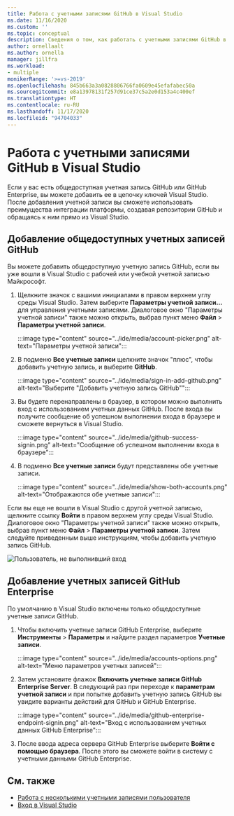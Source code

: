 ```yaml
---
title: Работа с учетными записями GitHub в Visual Studio
ms.date: 11/16/2020
ms.custom: ''
ms.topic: conceptual
description: Сведения о том, как работать с учетными записями GitHub в Visual Studio.
author: ornellaalt
ms.author: ornella
manager: jillfra
ms.workload:
- multiple
monikerRange: '>=vs-2019'
ms.openlocfilehash: 845b663a3a0828806766fa0609e45efafabec50a
ms.sourcegitcommit: e8a13978131f257d91ce37c5a2e0d153a4c400ef
ms.translationtype: HT
ms.contentlocale: ru-RU
ms.lasthandoff: 11/17/2020
ms.locfileid: "94704033"
---
```

# <a name="work-with-github-accounts-in-visual-studio"></a>Работа с учетными записями GitHub в Visual Studio

Если у вас есть общедоступная учетная запись GitHub или GitHub Enterprise, вы можете добавить ее в цепочку ключей Visual Studio. После добавления учетной записи вы сможете использовать преимущества интеграции платформы, создавая репозитории GitHub и обращаясь к ним прямо из Visual Studio.

## <a name="adding-public-github-accounts"></a>Добавление общедоступных учетных записей GitHub

Вы можете добавить общедоступную учетную запись GitHub, если вы уже вошли в Visual Studio с рабочей или учебной учетной записью Майкрософт.

1. Щелкните значок с вашими инициалами в правом верхнем углу среды Visual Studio. Затем выберите **Параметры учетной записи…** для управления учетными записями. Диалоговое окно "Параметры учетной записи" также можно открыть, выбрав пункт меню **Файл** > **Параметры учетной записи**.

    :::image type="content" source="../ide/media/account-picker.png" alt-text="Параметры учетной записи":::

2. В подменю **Все учетные записи** щелкните значок "плюс", чтобы добавить учетную запись, и выберите **GitHub**.

    :::image type="content" source="../ide/media/sign-in-add-github.png" alt-text="Выберите &quot;Добавить учетную запись GitHub&quot;":::

3. Вы будете перенаправлены в браузер, в котором можно выполнить вход с использованием учетных данных GitHub. После входа вы получите сообщение об успешном выполнении входа в браузере и сможете вернуться в Visual Studio.

    :::image type="content" source="../ide/media/github-success-signin.png" alt-text="Сообщение об успешном выполнении входа в браузере":::

4. В подменю **Все учетные записи** будут представлены обе учетные записи.

    :::image type="content" source="../ide/media/show-both-accounts.png" alt-text="Отображаются обе учетные записи":::

Если вы еще не вошли в Visual Studio с другой учетной записью, щелкните ссылку **Войти** в правом верхнем углу среды Visual Studio. Диалоговое окно "Параметры учетной записи" также можно открыть, выбрав пункт меню **Файл** > **Параметры учетной записи**. Затем следуйте приведенным выше инструкциям, чтобы добавить учетную запись GitHub.

![Пользователь, не выполнивший вход](../ide/media/vs2019_usernotsignedin.png)

## <a name="adding-github-enterprise-accounts"></a>Добавление учетных записей GitHub Enterprise

По умолчанию в Visual Studio включены только общедоступные учетные записи GitHub.

1. Чтобы включить учетные записи GitHub Enterprise, выберите **Инструменты** > **Параметры** и найдите раздел параметров **Учетные записи**.

    :::image type="content" source="../ide/media/accounts-options.png" alt-text="Меню параметров учетных записей":::

2. Затем установите флажок **Включить учетные записи GitHub Enterprise Server**. В следующий раз при переходе к **параметрам учетной записи** и при попытке добавить учетную запись GitHub вы увидите варианты действий для GitHub и GitHub Enterprise.

    :::image type="content" source="../ide/media/github-enterprise-endpoint-signin.png" alt-text="Вход с использованием учетных данных GitHub Enterprise":::

3. После ввода адреса сервера GitHub Enterprise выберите **Войти с помощью браузера**. После этого вы сможете войти в систему с учетными данными GitHub Enterprise.

## <a name="see-also"></a>См. также

- [Работа с несколькими учетными записями пользователя](work-with-multiple-user-accounts.md)
- [Вход в Visual Studio](signing-in-to-visual-studio.md)
